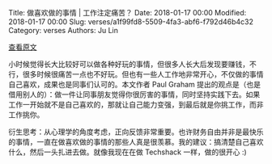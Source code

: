 Title: 做喜欢做的事情 | 工作注定痛苦？
Date: 2018-01-17 00:00
Modified: 2018-01-17 00:00
Slug: verses/a1f99fd8-5509-4fa3-abf6-f792d46b4c32
Category: verses
Authors: Ju Lin

[查看原文](http://www.paulgraham.com/love.html)

小时候觉得长大比较好可以做各种好玩的事情，但很多人长大后发现要赚钱，不行，很多时候很痛苦一点也不好玩。但也有一些人工作地非常开心，不仅做的事情自己喜欢，成果也是同事们认可的。本文作者 Paul Graham 提出的观点是（也是借用别人的）：做一件让同事朋友觉得你很厉害的事情，同时坚持实践下去。如果工作一开始就不是自己喜欢的，那就让自己能力变强，到最后就是你挑工作，而非工作挑你。

衍生思考：从心理学的角度考虑，正向反馈非常重要。也许财务自由并非是最快乐的事情，一直在做喜欢做的事情的那些人真是很羡慕。我的建议：搞清楚自己喜欢什么，然后一头扎进去做。就像我现在在做 Techshack 一样，做的很开心 :)
